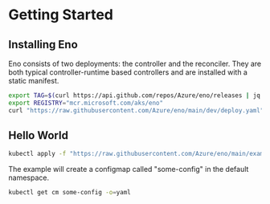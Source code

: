 # Getting Started

## Installing Eno

Eno consists of two deployments: the controller and the reconciler.
They are both typical controller-runtime based controllers and are installed with a static manifest.

```bash
export TAG=$(curl https://api.github.com/repos/Azure/eno/releases | jq -r '.[0].name')
export REGISTRY="mcr.microsoft.com/aks/eno"
curl "https://raw.githubusercontent.com/Azure/eno/main/dev/deploy.yaml" | envsubst | kubectl apply -f
```

## Hello World

```bash
kubectl apply -f "https://raw.githubusercontent.com/Azure/eno/main/examples/simple.yaml"
```

The example will create a configmap called "some-config" in the default namespace.

```bash
kubectl get cm some-config -o=yaml
```
